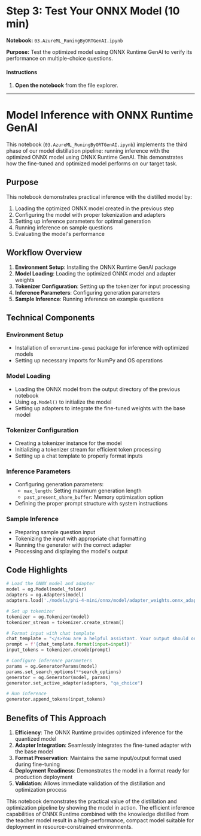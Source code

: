 
# Step 3: Test Your ONNX Model (10 min)

**Notebook:** `03.AzureML_RuningByORTGenAI.ipynb`

**Purpose:** Test the optimized model using ONNX Runtime GenAI to verify its performance on multiple-choice questions.

#### Instructions

1. **Open the notebook** from the file explorer.

---

# Model Inference with ONNX Runtime GenAI

This notebook (`03.AzureML_RuningByORTGenAI.ipynb`) implements the third phase of our model distillation pipeline: running inference with the optimized ONNX model using ONNX Runtime GenAI. This demonstrates how the fine-tuned and optimized model performs on our target task.

## Purpose

This notebook demonstrates practical inference with the distilled model by:
1. Loading the optimized ONNX model created in the previous step
2. Configuring the model with proper tokenization and adapters
3. Setting up inference parameters for optimal generation
4. Running inference on sample questions
5. Evaluating the model's performance

## Workflow Overview

1. **Environment Setup**: Installing the ONNX Runtime GenAI package
2. **Model Loading**: Loading the optimized ONNX model and adapter weights
3. **Tokenizer Configuration**: Setting up the tokenizer for input processing
4. **Inference Parameters**: Configuring generation parameters
5. **Sample Inference**: Running inference on example questions

## Technical Components

### Environment Setup
- Installation of `onnxruntime-genai` package for inference with optimized models
- Setting up necessary imports for NumPy and OS operations

### Model Loading
- Loading the ONNX model from the output directory of the previous notebook
- Using `og.Model()` to initialize the model
- Setting up adapters to integrate the fine-tuned weights with the base model

### Tokenizer Configuration
- Creating a tokenizer instance for the model
- Initializing a tokenizer stream for efficient token processing
- Setting up a chat template to properly format inputs

### Inference Parameters
- Configuring generation parameters:
  - `max_length`: Setting maximum generation length
  - `past_present_share_buffer`: Memory optimization option
- Defining the proper prompt structure with system instructions

### Sample Inference
- Preparing sample question input
- Tokenizing the input with appropriate chat formatting
- Running the generator with the correct adapter
- Processing and displaying the model's output

## Code Highlights

```python
# Load the ONNX model and adapter
model = og.Model(model_folder)
adapters = og.Adapters(model)
adapters.load('./models/phi-4-mini/onnx/model/adapter_weights.onnx_adapter', "qa_choice")

# Set up tokenizer
tokenizer = og.Tokenizer(model)
tokenizer_stream = tokenizer.create_stream()

# Format input with chat template
chat_template = "</s>You are a helpful assistant. Your output should only be one of the five choices: 'A', 'B', 'C', 'D', or 'E'.<|end|><|user|>{input}<|end|><|assistant|>"
prompt = f'{chat_template.format(input=input)}'
input_tokens = tokenizer.encode(prompt)

# Configure inference parameters
params = og.GeneratorParams(model)
params.set_search_options(**search_options)
generator = og.Generator(model, params)
generator.set_active_adapter(adapters, "qa_choice")

# Run inference
generator.append_tokens(input_tokens)
```

## Benefits of This Approach

1. **Efficiency**: The ONNX Runtime provides optimized inference for the quantized model
2. **Adapter Integration**: Seamlessly integrates the fine-tuned adapter with the base model
3. **Format Preservation**: Maintains the same input/output format used during fine-tuning
4. **Deployment Readiness**: Demonstrates the model in a format ready for production deployment
5. **Validation**: Allows immediate validation of the distillation and optimization process

This notebook demonstrates the practical value of the distillation and optimization pipeline by showing the model in action. The efficient inference capabilities of ONNX Runtime combined with the knowledge distilled from the teacher model result in a high-performance, compact model suitable for deployment in resource-constrained environments.
